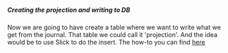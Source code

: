##### Creating the projection and writing to DB

Now we are going to have create a table where we want to write what we get from the journal.
That table we could call it 'projection'. And the idea would be to use Slick to do the insert. The how-to
you can find [here](https://doc.akka.io/docs/alpakka/current/slick.html)


